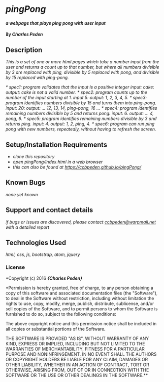 # _pingPong_

#### _a webpage that plays ping pong with user input_

#### By _**Charles Peden**_

## Description

_This is a set of one or more html pages which take a number input from the user and returns a count up to that number, but where all numbers divisible by 3 are replaced with ping, divisible by 5 replaced with pong, and divisible by 15 replaced with ping-pong._

_* spec1: program validates that the input is a positive integer input: cake: output: cake is not a valid number._
_* spec2: program counts up to the number of the input starting at 1. input 5: output: 1, 2, 3, 4, 5._
_* spec3: program identifies numbers divisible by 15 and turns them into ping-pong.  input: 20: output: ... 12, 13, 14, ping-pong, 16 ..._
_* spec4: program identifies remaining numbers divisible by 5 and returns pong.  input: 6.  output: ... 4, pong, 6._
_* spec5: program identifies remaining numbers divisible by 3 and returns ping.  input: 4.  output: 1, 2, ping, 4._
_* spec6: program can run ping pong with new numbers, repeatedly, without having to refresh the screen._

## Setup/Installation Requirements

* _clone this repository_
* _open pingPong/index.html in a web browser_
* _this can also be found at https://ccbpeden.github.io/pingPong/_

## Known Bugs

_none yet known_

## Support and contact details

_if bugs or issues are discovered, please contact ccbpeden@warpmail.net with a detailed report_

## Technologies Used

_html, css, js, bootstrap, atom, jquery_

### License

*Copyright (c) 2016 **_{Charles Peden}_**


*Permission is hereby granted, free of charge, to any person obtaining a copy of this software and associated documentation files (the "Software"), to deal in the Software without restriction, including without limitation the rights to use, copy, modify, merge, publish, distribute, sublicense, and/or sell copies of the Software, and to permit persons to whom the Software is furnished to do so, subject to the following conditions:

The above copyright notice and this permission notice shall be included in all copies or substantial portions of the Software.

THE SOFTWARE IS PROVIDED "AS IS", WITHOUT WARRANTY OF ANY KIND, EXPRESS OR IMPLIED, INCLUDING BUT NOT LIMITED TO THE WARRANTIES OF MERCHANTABILITY, FITNESS FOR A PARTICULAR PURPOSE AND NONINFRINGEMENT. IN NO EVENT SHALL THE AUTHORS OR COPYRIGHT HOLDERS BE LIABLE FOR ANY CLAIM, DAMAGES OR OTHER LIABILITY, WHETHER IN AN ACTION OF CONTRACT, TORT OR OTHERWISE, ARISING FROM, OUT OF OR IN CONNECTION WITH THE SOFTWARE OR THE USE OR OTHER DEALINGS IN THE SOFTWARE.**
